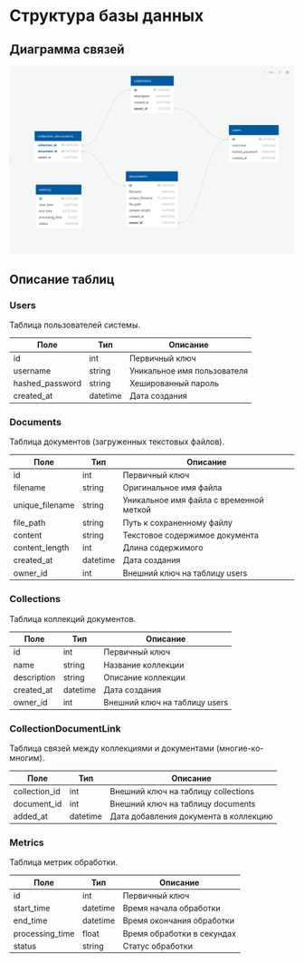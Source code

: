 # Структура базы данных

## Диаграмма связей

![Диаграмма базы данных](database_schema.png)

## Описание таблиц

### Users
Таблица пользователей системы.

| Поле | Тип | Описание |
|------|-----|----------|
| id | int | Первичный ключ |
| username | string | Уникальное имя пользователя |
| hashed_password | string | Хешированный пароль |
| created_at | datetime | Дата создания |

### Documents
Таблица документов (загруженных текстовых файлов).

| Поле | Тип | Описание |
|------|-----|----------|
| id | int | Первичный ключ |
| filename | string | Оригинальное имя файла |
| unique_filename | string | Уникальное имя файла с временной меткой |
| file_path | string | Путь к сохраненному файлу |
| content | string | Текстовое содержимое документа |
| content_length | int | Длина содержимого |
| created_at | datetime | Дата создания |
| owner_id | int | Внешний ключ на таблицу users |

### Collections
Таблица коллекций документов.

| Поле | Тип | Описание |
|------|-----|----------|
| id | int | Первичный ключ |
| name | string | Название коллекции |
| description | string | Описание коллекции |
| created_at | datetime | Дата создания |
| owner_id | int | Внешний ключ на таблицу users |

### CollectionDocumentLink
Таблица связей между коллекциями и документами (многие-ко-многим).

| Поле | Тип | Описание |
|------|-----|----------|
| collection_id | int | Внешний ключ на таблицу collections |
| document_id | int | Внешний ключ на таблицу documents |
| added_at | datetime | Дата добавления документа в коллекцию |

### Metrics
Таблица метрик обработки.

| Поле | Тип | Описание |
|------|-----|----------|
| id | int | Первичный ключ |
| start_time | datetime | Время начала обработки |
| end_time | datetime | Время окончания обработки |
| processing_time | float | Время обработки в секундах |
| status | string | Статус обработки |

